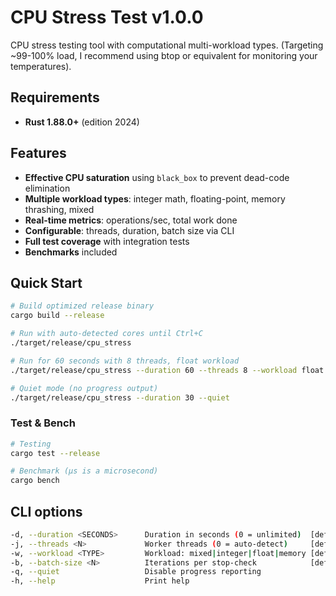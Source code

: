 # CPU Stress Test v1.0.0

CPU stress testing tool with computational multi-workload types. (Targeting ~99-100% load, I recommend using btop or equivalent for monitoring your temperatures).

## Requirements

- **Rust 1.88.0+** (edition 2024)

## Features

* **Effective CPU saturation** using `black_box` to prevent dead-code elimination
* **Multiple workload types**: integer math, floating-point, memory thrashing, mixed
* **Real-time metrics**: operations/sec, total work done
* **Configurable**: threads, duration, batch size via CLI
* **Full test coverage** with integration tests
* **Benchmarks** included

## Quick Start

```bash
# Build optimized release binary
cargo build --release

# Run with auto-detected cores until Ctrl+C
./target/release/cpu_stress

# Run for 60 seconds with 8 threads, float workload
./target/release/cpu_stress --duration 60 --threads 8 --workload float

# Quiet mode (no progress output)
./target/release/cpu_stress --duration 30 --quiet
```

### Test & Bench
```bash
# Testing
cargo test --release

# Benchmark (µs is a microsecond)
cargo bench
```

## CLI options
```bash
-d, --duration <SECONDS>      Duration in seconds (0 = unlimited)  [default: 0]
-j, --threads <N>             Worker threads (0 = auto-detect)     [default: 0]
-w, --workload <TYPE>         Workload: mixed|integer|float|memory [default: mixed]
-b, --batch-size <N>          Iterations per stop-check            [default: 100000]
-q, --quiet                   Disable progress reporting
-h, --help                    Print help
```